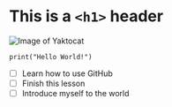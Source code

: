 # This is a `<h1>` header

![Image of Yaktocat](https://octodex.github.com/images/yaktocat.png)

```
print("Hello World!")
```

- [ ] Learn how to use GitHub
- [ ] Finish this lesson
- [ ] Introduce myself to the world
